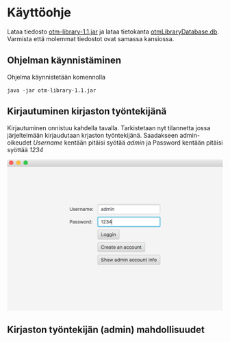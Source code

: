 # Käyttöohje  
Lataa tiedosto [otm-library-1.1.jar](https://github.com/alemati/otm-harjoitustyo/releases/tag/otm-library-1.1) ja lataa tietokanta [otmLibraryDatabase.db](https://github.com/alemati/otm-harjoitustyo/releases/tag/otm-library-1.1). Varmista että molemmat tiedostot ovat samassa kansiossa.  
## Ohjelman käynnistäminen  
Ohjelma käynnistetään komennolla 
```
java -jar otm-library-1.1.jar
```  
## Kirjautuminen kirjaston työntekijänä
Kirjautuminen onnistuu kahdella tavalla. Tarkistetaan nyt tilannetta jossa järjeltelmään kirjaudutaan krjaston työntekijänä. Saadakseen admin-oikeudet _Username_ kentään pitäisi syötää _admin_ ja Password kentään pitäisi syöttää _1234_  

<img src="https://github.com/alemati/otm-harjoitustyo/blob/master/dokumentointi/kuvat/adminLogin.png" width="600">


## Kirjaston työntekijän (admin) mahdollisuudet  
